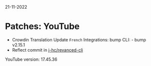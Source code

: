 21-11-2022

Patches:  YouTube
==
- Crowdin Translation Update
`French`
Integrations:  bump
CLI:  - bump v2.15.1
- Reflect commit in [j-hc/revanced-cli](https://github.com/j-hc/revanced-cli)

YouTube version: 17.45.36

